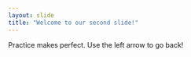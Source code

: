 ```yaml
---
layout: slide
title: "Welcome to our second slide!"
---
```

Practice makes perfect.
Use the left arrow to go back!
